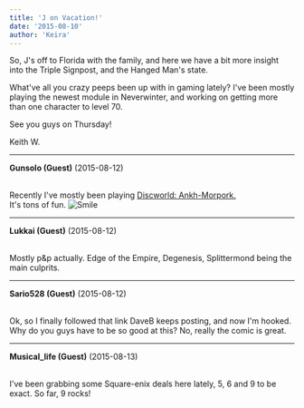 ```yaml
---
title: 'J on Vacation!'
date: '2015-08-10'
author: 'Keira'
---
```


<p>So, J's off to Florida with the family, and here we have a bit more insight into the Triple Signpost, and the Hanged Man's state.</p><p>What've all you crazy peeps been up with in gaming lately? I've been mostly playing the newest module in Neverwinter, and working on getting more than one character to level 70.</p><p>See you guys on Thursday!</p><p>Keith W.</p>

---
**Gunsolo (Guest)** (2015-08-12)

<br> Recently I've mostly been playing <a name="Discworld: Ankh-Morpork" target="" classname="" class="" href="https://boardgamegeek.com/boardgame/91312/discworld-ankh-morpork">Discworld: Ankh-Morpork.</a><br>It's tons of fun. <img src="/smilies/smile.gif" alt="Smile" border="0"><br>

---
**Lukkai (Guest)** (2015-08-12)

<br> Mostly p&amp;p actually. Edge of the Empire, Degenesis, Splittermond being the main culprits.<br>

---
**Sario528 (Guest)** (2015-08-12)

<br> Ok, so I finally followed that link DaveB keeps posting, and now I'm hooked. Why do you guys have to be so good at this? No, really the comic is great.

---
**Musical_life (Guest)** (2015-08-13)

<br> I've been grabbing some Square-enix deals here lately, 5, 6 and 9 to be exact. So far, 9 rocks!

